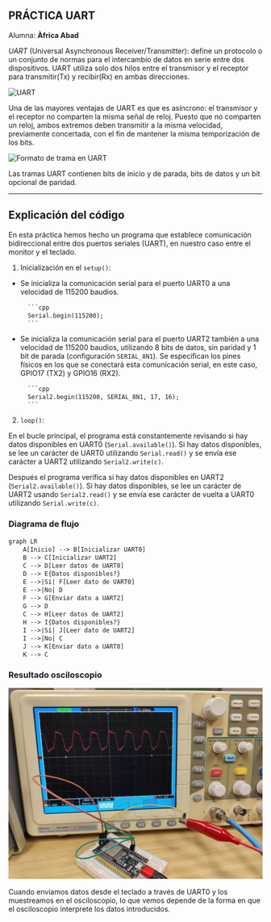 ## **PRÁCTICA UART**

Alumna: **Àfrica Abad**


*UART* (Universal Asynchronous Receiver/Transmitter): define un protocolo o un conjunto de normas para el intercambio de datos en serie entre dos dispositivos. UART  utiliza solo dos hilos entre el transmisor y el receptor para transmitir(Tx) y recibir(Rx) en ambas direcciones. 

![UART](https://cdn.rohde-schwarz.com/pws/solution/research___education_1/educational_resources_/oscilloscope_and_probe_fundamentals/05_Understanding-UART_01_w1280_hX.png)

Una de las mayores ventajas de UART es que es asíncrono: el transmisor y el receptor no comparten la misma señal de reloj. Puesto que no comparten un reloj, ambos extremos deben transmitir a la misma velocidad, previamente concertada, con el fin de mantener la misma temporización de los bits.

![Formato de trama en UART](https://cdn.rohde-schwarz.com/pws/solution/research___education_1/educational_resources_/oscilloscope_and_probe_fundamentals/05_Understanding-UART_02_w640_hX.png)

Las tramas UART contienen bits de inicio y de parada, bits de datos y un bit opcional de paridad.

----


## Explicación del código

En esta práctica hemos hecho un programa que establece comunicación bidireccional entre dos puertos seriales (UART), en nuestro caso entre el monitor y el teclado.

1. Inicialización en el `setup()`:

- Se inicializa la comunicación serial para el puerto UART0 a una velocidad de 115200 baudios.

        ```cpp
        Serial.begin(115200);
        ```
- Se inicializa la comunicación serial para el puerto UART2  también a una velocidad de 115200 baudios, utilizando 8 bits de datos, sin paridad y 1 bit de parada (configuración `SERIAL_8N1`). Se especifican los pines físicos en los que se conectará esta comunicación serial, en este caso, GPIO17 (TX2) y GPIO16 (RX2).

        ```cpp
        Serial2.begin(115200, SERIAL_8N1, 17, 16);
        ```

2. `loop()`:

En el bucle principal, el programa está constantemente revisando si hay datos disponibles en UART0 (`Serial.available()`). Si hay datos disponibles, se lee un carácter de UART0 utilizando `Serial.read()` y se envía ese carácter a UART2 utilizando `Serial2.write(c)`.

Después  el programa verifica si hay datos disponibles en UART2 (`Serial2.available()`). Si hay datos disponibles, se lee un carácter de UART2 usando `Serial2.read()` y se envía ese carácter de vuelta a UART0 utilizando `Serial.write(c)`.



### Diagrama de flujo 
```mermaid
graph LR
    A[Inicio] --> B[Inicializar UART0]
    B --> C[Inicializar UART2]
    C --> D[Leer datos de UART0]
    D --> E{Datos disponibles?}
    E -->|Sí| F[Leer dato de UART0]
    E -->|No| D
    F --> G[Enviar dato a UART2]
    G --> D
    C --> H[Leer datos de UART2]
    H --> I{Datos disponibles?}
    I -->|Sí| J[Leer dato de UART2]
    I -->|No| C
    J --> K[Enviar dato a UART0]
    K --> C

```

### Resultado osciloscopio

![Osciloscopio](osciloscopio.jpg)



Cuando enviamos datos desde el teclado a través de UART0 y los muestreamos en el osciloscopio, lo que vemos depende de la forma en que el osciloscopio interprete los datos introducidos.
